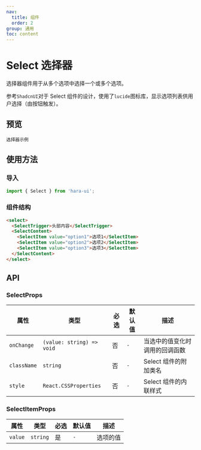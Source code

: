 ```yaml
---
nav:
  title: 组件
  order: 2
group: 通用
toc: content
---
```


# Select 选择器

选择器组件用于从多个选项中选择一个或多个选项。

参考`ShadcnUI`对于 Select 组件的设计，使用了`lucide`图标库，显示选项列表供用户选择（由按钮触发）。

## 预览

<code src="./demo/index.tsx">选择器示例</code>

## 使用方法

### 导入

```jsx | pure
import { Select } from 'hara-ui';
```

### 组件结构

```html | pure
<select>
  <SelectTrigger>头部内容</SelectTrigger>
  <SelectContent>
    <SelectItem value="option1">选项1</SelectItem>
    <SelectItem value="option2">选项2</SelectItem>
    <SelectItem value="option3">选项3</SelectItem>
  </SelectContent>
</select>
```

## API

### SelectProps

| 属性        | 类型                      | 必选 | 默认值 | 描述                           |
| ----------- | ------------------------- | ---- | ------ | ------------------------------ |
| `onChange`  | `(value: string) => void` | 否   | `-`    | 当选中的值变化时调用的回调函数 |
| `className` | `string`                  | 否   | `-`    | Select 组件的附加类名          |
| `style`     | `React.CSSProperties`     | 否   | `-`    | Select 组件的内联样式          |

### SelectItemProps

| 属性    | 类型     | 必选 | 默认值 | 描述     |
| ------- | -------- | ---- | ------ | -------- |
| `value` | `string` | 是   | `-`    | 选项的值 |
